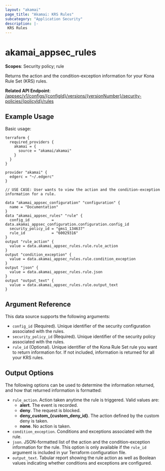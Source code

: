 ```yaml
---
layout: "akamai"
page_title: "Akamai: KRS Rules"
subcategory: "Application Security"
description: |-
 KRS Rules
---
```


# akamai_appsec_rules

**Scopes**: Security policy; rule

Returns the action and the condition-exception information for your Kona Rule Set (KRS) rules.

**Related API Endpoint**: [/appsec/v1/configs/{configId}/versions/{versionNumber}/security-policies/{policyId}/rules](https://developer.akamai.com/api/cloud_security/application_security/v1.html#getrules)

## Example Usage

Basic usage:

```
terraform {
  required_providers {
    akamai = {
      source = "akamai/akamai"
    }
  }
}

provider "akamai" {
  edgerc = "~/.edgerc"
}

// USE CASE: User wants to view the action and the condition-exception information for a rule.

data "akamai_appsec_configuration" "configuration" {
  name = "Documentation"
}
data "akamai_appsec_rules" "rule" {
  config_id          = data.akamai_appsec_configuration.configuration.config_id
  security_policy_id = "gms1_134637"
  rule_id            = "60029316"
}
output "rule_action" {
  value = data.akamai_appsec_rules.rule.rule_action
}
output "condition_exception" {
  value = data.akamai_appsec_rules.rule.condition_exception
}
output "json" {
  value = data.akamai_appsec_rules.rule.json
}
output "output_text" {
  value = data.akamai_appsec_rules.rule.output_text
}
```

## Argument Reference

This data source supports the following arguments:

- `config_id` (Required). Unique identifier of the security configuration associated with the rules.
- `security_policy_id` (Required). Unique identifier of the security policy associated with the rules.
- `rule_id` (Optional). Unique identifier of the Kona Rule Set rule you want to return information for. If not included, information is returned for all your KRS rules.

## Output Options

The following options can be used to determine the information returned, and how that returned information is formatted:

- `rule_action`. Action taken anytime the rule is triggered. Valid values are:
  - **alert**. The event is recorded.
  - **deny**. The request is blocked.
  - **deny_custom_{custom_deny_id}**. The action defined by the custom deny is taken.
  - **none**. No action is taken.
- `condition_exception`. Conditions and exceptions associated with the rule.
- `json`. JSON-formatted list of the action and the condition-exception information for the rule. This option is only available if the `rule_id` argument is included in yur Terraform configuration file.
- `output_text`. Tabular report showing the rule action as well as Boolean values indicating whether conditions and exceptions are configured.

